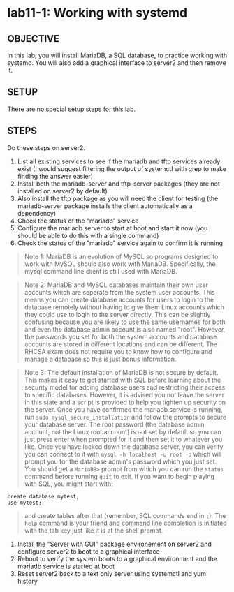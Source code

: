 # lab11-1: Working with systemd
## OBJECTIVE

In this lab, you will install MariaDB, a SQL database, to practice working with systemd.  You will also add a graphical interface to server2 and then remove it.

## SETUP

There are no special setup steps for this lab.

## STEPS

Do these steps on server2.

1. List all existing services to see if the mariadb and tftp services already exist (I would suggest filtering the output of systemctl with grep to make finding the answer easier)
1. Install both the mariadb-server and tftp-server packages (they are not installed on server2 by default)
1. Also install the tftp package as you will need the client for testing (the mariadb-server package installs the client automatically as a dependency)
1. Check the status of the "mariadb" service
1. Configure the mariadb server to start at boot and start it now (you should be able to do this with a single command)
1. Check the status of the "mariadb" service again to confirm it is running

  > Note 1: MariaDB is an evolution of MySQL so programs designed to work with MySQL should also work with MariaDB.  Specifically, the mysql command line client is still used with MariaDB.

  > Note 2: MariaDB and MySQL databases maintain their own user accounts which are separate from the system user accounts.  This means you can create database accounts for users to login to the database remotely without having to give them Linux accounts which they could use to login to the server directly.  This can be slightly confusing because you are likely to use the same usernames for both and even the database admin account is also named "root".  However, the passwords you set for both the system accounts and database accounts are stored in different locations and can be different.  The RHCSA exam does not require you to know how to configure and manage a database so this is just bonus information.

  > Note 3: The default installation of MariaDB is not secure by default.  This makes it easy to get started with SQL before learning about the security model for adding database users and restricting their access to specific databases.  However, it is advised you not leave the server in this state and a script is provided to help you tighten up security on the server.  Once you have confirmed the mariadb service is running, run ```sudo mysql_secure_installation``` and follow the prompts to secure your database server.  The root password (the database admin account, not the Linux root account) is not set by default so you can just press enter when prompted for it and then set it to whatever you like.  Once you have locked down the database server, you can verify you can connect to it with ```mysql -h localhost -u root -p``` which will prompt you for the database admin's password which you just set.  You should get a ```MariaDB>``` prompt from which you can run the ```status``` command before running ```quit``` to exit.  If you want to begin playing with SQL, you might start with:

   ```
   create database mytest;
   use mytest;
   ```

  > and create tables after that (remember, SQL commands end in ```;```).  The ```help``` command is your friend and command line completion is initiated with the tab key just like it is at the shell prompt.

1. Install the "Server with GUI" package environement on server2 and configure server2 to boot to a graphical interface
1. Reboot to verify the system boots to a graphical environment and the mariadb service is started at boot
1. Reset server2 back to a text only server using systemctl and yum history

